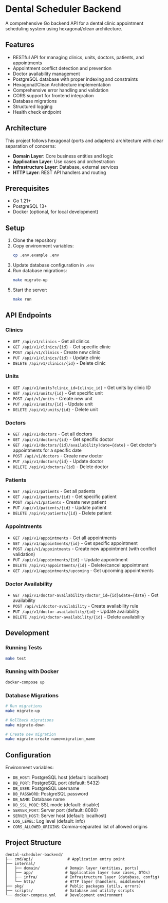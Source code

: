 # Dental Scheduler Backend

A comprehensive Go backend API for a dental clinic appointment scheduling system using hexagonal/clean architecture.

## Features

- RESTful API for managing clinics, units, doctors, patients, and appointments
- Appointment conflict detection and prevention
- Doctor availability management
- PostgreSQL database with proper indexing and constraints
- Hexagonal/Clean Architecture implementation
- Comprehensive error handling and validation
- CORS support for frontend integration
- Database migrations
- Structured logging
- Health check endpoint

## Architecture

This project follows hexagonal (ports and adapters) architecture with clear separation of concerns:

- **Domain Layer**: Core business entities and logic
- **Application Layer**: Use cases and orchestration
- **Infrastructure Layer**: Database, external services
- **HTTP Layer**: REST API handlers and routing

## Prerequisites

- Go 1.21+
- PostgreSQL 13+
- Docker (optional, for local development)

## Setup

1. Clone the repository
2. Copy environment variables:
   ```bash
   cp .env.example .env
   ```
3. Update database configuration in `.env`
4. Run database migrations:
   ```bash
   make migrate-up
   ```
5. Start the server:
   ```bash
   make run
   ```

## API Endpoints

### Clinics

- `GET /api/v1/clinics` - Get all clinics
- `GET /api/v1/clinics/{id}` - Get specific clinic
- `POST /api/v1/clinics` - Create new clinic
- `PUT /api/v1/clinics/{id}` - Update clinic
- `DELETE /api/v1/clinics/{id}` - Delete clinic

### Units

- `GET /api/v1/units?clinic_id={clinic_id}` - Get units by clinic ID
- `GET /api/v1/units/{id}` - Get specific unit
- `POST /api/v1/units` - Create new unit
- `PUT /api/v1/units/{id}` - Update unit
- `DELETE /api/v1/units/{id}` - Delete unit

### Doctors

- `GET /api/v1/doctors` - Get all doctors
- `GET /api/v1/doctors/{id}` - Get specific doctor
- `GET /api/v1/doctors/{id}/availability?date={date}` - Get doctor's appointments for a specific date
- `POST /api/v1/doctors` - Create new doctor
- `PUT /api/v1/doctors/{id}` - Update doctor
- `DELETE /api/v1/doctors/{id}` - Delete doctor

### Patients

- `GET /api/v1/patients` - Get all patients
- `GET /api/v1/patients/{id}` - Get specific patient
- `POST /api/v1/patients` - Create new patient
- `PUT /api/v1/patients/{id}` - Update patient
- `DELETE /api/v1/patients/{id}` - Delete patient

### Appointments

- `GET /api/v1/appointments` - Get all appointments
- `GET /api/v1/appointments/{id}` - Get specific appointment
- `POST /api/v1/appointments` - Create new appointment (with conflict validation)
- `PUT /api/v1/appointments/{id}` - Update appointment
- `DELETE /api/v1/appointments/{id}` - Delete/cancel appointment
- `GET /api/v1/appointments/upcoming` - Get upcoming appointments

### Doctor Availability

- `GET /api/v1/doctor-availability?doctor_id={id}&date={date}` - Get availability
- `POST /api/v1/doctor-availability` - Create availability rule
- `PUT /api/v1/doctor-availability/{id}` - Update availability
- `DELETE /api/v1/doctor-availability/{id}` - Delete availability

## Development

### Running Tests

```bash
make test
```

### Running with Docker

```bash
docker-compose up
```

### Database Migrations

```bash
# Run migrations
make migrate-up

# Rollback migrations
make migrate-down

# Create new migration
make migrate-create name=migration_name
```

## Configuration

Environment variables:

- `DB_HOST`: PostgreSQL host (default: localhost)
- `DB_PORT`: PostgreSQL port (default: 5432)
- `DB_USER`: PostgreSQL username
- `DB_PASSWORD`: PostgreSQL password
- `DB_NAME`: Database name
- `DB_SSL_MODE`: SSL mode (default: disable)
- `SERVER_PORT`: Server port (default: 8080)
- `SERVER_HOST`: Server host (default: localhost)
- `LOG_LEVEL`: Log level (default: info)
- `CORS_ALLOWED_ORIGINS`: Comma-separated list of allowed origins

## Project Structure

```
dental-scheduler-backend/
├── cmd/api/               # Application entry point
├── internal/
│   ├── domain/           # Domain layer (entities, ports)
│   ├── app/              # Application layer (use cases, DTOs)
│   ├── infra/            # Infrastructure layer (database, config)
│   └── http/             # HTTP layer (handlers, middleware)
├── pkg/                  # Public packages (utils, errors)
├── scripts/              # Database and utility scripts
└── docker-compose.yml    # Development environment
```
